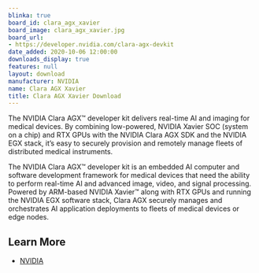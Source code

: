 ```yaml
---
blinka: true
board_id: clara_agx_xavier
board_image: clara_agx_xavier.jpg
board_url:
- https://developer.nvidia.com/clara-agx-devkit
date_added: 2020-10-06 12:00:00
downloads_display: true
features: null
layout: download
manufacturer: NVIDIA
name: Clara AGX Xavier
title: Clara AGX Xavier Download
---
```


The NVIDIA Clara AGX™ developer kit delivers real-time AI and imaging for medical devices. By combining low-powered, NVIDIA Xavier SOC (system on a chip) and RTX GPUs with the NVIDIA Clara AGX SDK and the NVIDIA EGX stack, it’s easy to securely provision and remotely manage fleets of distributed medical instruments.

The NVIDIA Clara AGX™ developer kit is an embedded AI computer and software development framework for medical devices that need the ability to perform real-time AI and advanced image, video, and signal processing. Powered by ARM-based NVIDIA Xavier™ along with RTX GPUs and running the NVIDIA EGX software stack, Clara AGX securely manages and orchestrates AI application deployments to fleets of medical devices or edge nodes.


## Learn More
* [NVIDIA](https://developer.nvidia.com/clara-agx-devkit)
